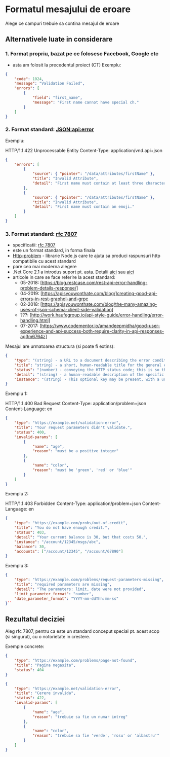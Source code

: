 # Formatul mesajului de eroare

Alege ce campuri trebuie sa contina mesajul de eroare

## Alternativele luate in considerare

### 1. Format propriu, bazat pe ce folosesc Facebook, Google etc

- asta am folosit la precedentul proiect (CT)
Exemplu:

```json
{
    "code": 1024,
    "message": "Validation Failed",
    "errors": [
        {
            "field": "first_name",
            "message": "First name cannot have special ch."
        }
    ]
}
```

### 2. Format standard: [JSON:api:error](https://jsonapi.org/format/#errors)

Exemplu:

HTTP/1.1 422 Unprocessable Entity
Content-Type: application/vnd.api+json

```json
{
    "errors": [
        {
            "source": { "pointer": "/data/attributes/firstName" },
            "title": "Invalid Attribute",
            "detail": "First name must contain at least three characters."
        },
        {
            "source": { "pointer": "/data/attributes/firstName" },
            "title": "Invalid Attribute",
            "detail": "First name must contain an emoji."
        }
    ]
}
```

### 3. Format standard: [rfc 7807](https://tools.ietf.org/html/rfc7807)

- specificatii: [rfc 7807](https://tools.ietf.org/html/rfc7807)
- este un format standard, in forma finala
- [Http-problem](https://github.com/PDMLab/http-problem) - librarie Node.js care te ajuta sa produci raspunsuri http compatibile cu acest standard
- pare cea mai moderna alegere
- .Net Core 2.1 a introdus suport pt. asta. Detalii [aici](https://codeopinion.com/http-api-problem-details-in-asp-net-core/) sau [aici](https://www.alexdresko.com/2018/06/01/what-is-asp-net-core-2-1-api-problem-details-rfc-7807/)
- articole in care se face referire la acest standard:
  - 05-2018: [<https://blog.restcase.com/rest-api-error-handling-problem-details-response/]>
  - 04-2019: [<https://apisyouwonthate.com/blog/]creating-good-api-errors-in-rest-graphql-and-grpc>
  - 02-2018: [<https://apisyouwonthate.com/blog/the-many-amazing-uses-of-json-schema-client-side-validation]>
  - ???: [<http://work.haufegroup.io/api-style-guide/error-handling/error-handling.html]>
  - 07-2017: [<https://www.codementor.io/amandeepmidha/good-user-experience-and-api-success-both-require-clarity-in-api-responses-ag3m6764z]>

Mesajul are urmatoarea structura (si poate fi extins):

```json
{
    "type": "(string) - a URL to a document describing the error condition (optional, and 'about:blank' is assumed if none is provided",
    "title": "string) - a short, human-readable title for the general error type; the title should not change for given types.",
    "status": "(number) - conveying the HTTP status code; this is so that all information is in one place, but also to correct for changes in the status code due to the usage of proxy servers",
    "detail": "(string) - a human-readable description of the specific error.",
    "instance": "(string) - This optional key may be present, with a unique URI for the specific error; this will often point to an error log for that specific response."
}
```

Exemplu 1:

HTTP/1.1 400 Bad Request
Content-Type: application/problem+json
Content-Language: en

```json
{
    "type": "https://example.net/validation-error",
    "title": "Your request parameters didn't validate.",
    "status": 400,
    "invalid-params": [
        {
            "name": "age",
            "reason": "must be a positive integer"
        },
        {
            "name": "color",
            "reason": "must be 'green', 'red' or 'blue'"
        }
    ]
}
```

Exemplu 2:

HTTP/1.1 403 Forbidden
Content-Type: application/problem+json
Content-Language: en

```json
{
    "type": "https://example.com/probs/out-of-credit",
    "title": "You do not have enough credit.",
    "status": 403,
    "detail": "Your current balance is 30, but that costs 50.",
    "instance": "/account/12345/msgs/abc",
    "balance": 30,
    "accounts": ["/account/12345", "/account/67890"]
}
```

Exemplu 3:

```json
{
    "type": "https://example.com/problems/request-parameters-missing",
    "title": "required parameters are missing",
    "detail": "The parameters: limit, date were not provided",
    "limit_parameter_format": "number",
    "date_parameter_format": "YYYY-mm-ddThh:mm-ss"
}``
```

## Rezultatul deciziei

Aleg rfc 7807, pentru ca este un standard conceput special pt. acest scop (si singurul), cu o notorietate in crestere.

Exemple concrete:

```json
{
    "type": "https://example.com/problems/page-not-found",
    "title": "Pagina negasita",
    "status": 404
}
```

```json
{
    "type": "https://example.net/validation-error",
    "title": "Cerere invalida",
    "status": 422,
    "invalid-params": [
        {
            "name": "age",
            "reason": "trebuie sa fie un numar intreg"
        },
        {
            "name": "color",
            "reason": "trebuie sa fie 'verde', 'rosu' or 'albastru'"
        }
    ]
}
